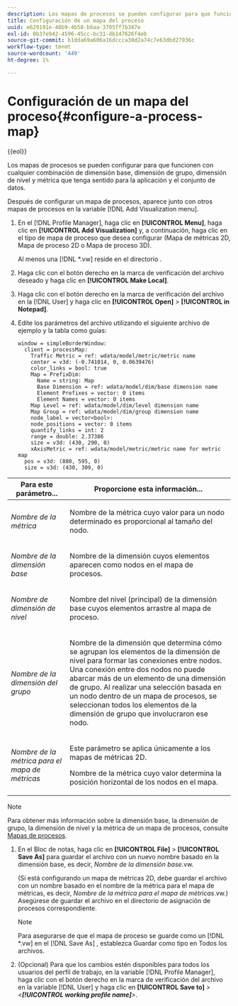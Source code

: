 ```yaml
---
description: Los mapas de procesos se pueden configurar para que funcionen con cualquier combinación de dimensión base, dimensión de grupo, dimensión de nivel y métrica que tenga sentido para la aplicación y el conjunto de datos.
title: Configuración de un mapa del proceso
uuid: e629191e-48b9-4b58-b6aa-3705ff7b387e
exl-id: 0b37e942-4596-45cc-bc31-db147626f4eb
source-git-commit: b1dda69a606a16dccca30d2a74c7e63dbd27936c
workflow-type: tm+mt
source-wordcount: '449'
ht-degree: 1%

---
```


# Configuración de un mapa del proceso{#configure-a-process-map}

{{eol}}

Los mapas de procesos se pueden configurar para que funcionen con cualquier combinación de dimensión base, dimensión de grupo, dimensión de nivel y métrica que tenga sentido para la aplicación y el conjunto de datos.

Después de configurar un mapa de procesos, aparece junto con otros mapas de procesos en la variable [!DNL Add Visualization menu].

1. En el [!DNL Profile Manager], haga clic en **[!UICONTROL Menu]**, haga clic en **[!UICONTROL Add Visualization]** y, a continuación, haga clic en el tipo de mapa de proceso que desea configurar (Mapa de métricas 2D, Mapa de proceso 2D o Mapa de proceso 3D).

   Al menos una [!DNL *.vw] reside en el directorio .

1. Haga clic con el botón derecho en la marca de verificación del archivo deseado y haga clic en **[!UICONTROL Make Local]**.
1. Haga clic con el botón derecho en la marca de verificación del archivo en la [!DNL User] y haga clic en **[!UICONTROL Open]** > **[!UICONTROL in Notepad]**.
1. Edite los parámetros del archivo utilizando el siguiente archivo de ejemplo y la tabla como guías:

   ```
   window = simpleBorderWindow: 
     client = processMap: 
       Traffic Metric = ref: wdata/model/metric/metric name
       center = v3d: (-0.741014, 0, 0.0639476)
       color_links = bool: true
       Map = PrefixDim: 
         Name = string: Map
         Base Dimension = ref: wdata/model/dim/base dimension name
         Element Prefixes = vector: 0 items
         Element Names = vector: 0 items
       Map Level = ref: wdata/model/dim/level dimension name
       Map Group = ref: wdata/model/dim/group dimension name
       node_label = vector<bool>: 
       node_positions = vector: 0 items
       quantify_links = int: 2
       range = double: 2.37386
       size = v3d: (430, 290, 0)
       xAxisMetric = ref: wdata/model/metric/metric name for metric map
     pos = v3d: (880, 595, 0)
     size = v3d: (430, 309, 0)
   ```

<table id="table_3F072DB1B68746C49DF9332718982EBE"> 
 <thead> 
  <tr> 
   <th colname="col1" class="entry"> Para este parámetro... </th> 
   <th colname="col2" class="entry"> Proporcione esta información... </th> 
  </tr> 
 </thead>
 <tbody> 
  <tr> 
   <td colname="col1"> <p><i>Nombre de la métrica</i> </p> </td> 
   <td colname="col2"> <p>Nombre de la métrica cuyo valor para un nodo determinado es proporcional al tamaño del nodo. </p> </td> 
  </tr> 
  <tr> 
   <td colname="col1"> <p><i>Nombre de la dimensión base</i> </p> </td> 
   <td colname="col2"> <p>Nombre de la dimensión cuyos elementos aparecen como nodos en el mapa de procesos. </p> </td> 
  </tr> 
  <tr> 
   <td colname="col1"> <p><i>Nombre de dimensión de nivel</i> </p> </td> 
   <td colname="col2"> <p>Nombre del nivel (principal) de la dimensión base cuyos elementos arrastre al mapa de proceso. </p> </td> 
  </tr> 
  <tr> 
   <td colname="col1"> <p><i>Nombre de la dimensión del grupo</i> </p> </td> 
   <td colname="col2"> <p>Nombre de la dimensión que determina cómo se agrupan los elementos de la dimensión de nivel para formar las conexiones entre nodos. Una conexión entre dos nodos no puede abarcar más de un elemento de una dimensión de grupo. Al realizar una selección basada en un nodo dentro de un mapa de procesos, se seleccionan todos los elementos de la dimensión de grupo que involucraron ese nodo. </p> </td> 
  </tr> 
  <tr> 
   <td colname="col1"> <p><i>Nombre de la métrica para el mapa de métricas</i> </p> </td> 
   <td colname="col2"> <p>Este parámetro se aplica únicamente a los mapas de métricas 2D. </p> <p>Nombre de la métrica cuyo valor determina la posición horizontal de los nodos en el mapa. </p> </td> 
  </tr> 
 </tbody> 
</table>

>[!NOTE]
>
>Para obtener más información sobre la dimensión base, la dimensión de grupo, la dimensión de nivel y la métrica de un mapa de procesos, consulte [Mapas de procesos](../../../home/c-get-started/c-analysis-vis/c-proc-maps/c-proc-maps.md#concept-880aee224404429785b733a4e80d275e).

1. En el Bloc de notas, haga clic en **[!UICONTROL File]** > **[!UICONTROL Save As]** para guardar el archivo con un nuevo nombre basado en la dimensión base, es decir, *Nombre de la dimensión base*.vw.

   (Si está configurando un mapa de métricas 2D, debe guardar el archivo con un nombre basado en el nombre de la métrica para el mapa de métricas, es decir, *Nombre de la métrica para el mapa de métricas*.vw.) Asegúrese de guardar el archivo en el directorio de asignación de procesos correspondiente.

   >[!NOTE]
   >
   >Para asegurarse de que el mapa de proceso se guarde como un [!DNL *.vw] en el [!DNL Save As] , establezca Guardar como tipo en Todos los archivos.

1. (Opcional) Para que los cambios estén disponibles para todos los usuarios del perfil de trabajo, en la variable [!DNL Profile Manager], haga clic con el botón derecho en la marca de verificación del archivo en la variable [!DNL User] y haga clic en **[!UICONTROL Save to]** > *&lt;**[!UICONTROL working profile name]**>*.
